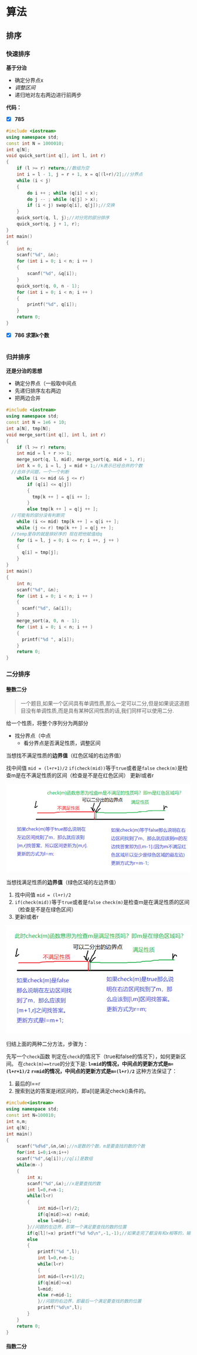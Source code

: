 #  算法

## 排序

### 快速排序

**基于分治**

* 确定分界点x
* *调整区间*
* 递归地对左右两边进行前两步

 **代码：**

* [x] **785**

```c++
#include <iostream>
using namespace std;
const int N = 1000010;
int q[N];
void quick_sort(int q[], int l, int r)
{
    if (l >= r) return;//数组为空
    int i = l - 1, j = r + 1, x = q[(l+r)/2];//分界点
    while (i < j)
    {
        do i ++ ; while (q[i] < x);
        do j -- ; while (q[j] > x);
        if (i < j) swap(q[i], q[j]);//交换
    }
    quick_sort(q, l, j);//对分完的部分排序
    quick_sort(q, j + 1, r);
}
int main()
{
    int n;
    scanf("%d", &n);
    for (int i = 0; i < n; i ++ ) 
    {
        scanf("%d", &q[i]);
    }
    quick_sort(q, 0, n - 1);
    for (int i = 0; i < n; i ++ ) 
    {
        printf("%d", q[i]);
    }
    return 0;
}
```

* [x] **786 求第k个数**

```c++
```





### 归并排序

**还是分治的思想**

* 确定分界点（一般取中间点
* 先递归排序左右两边
* 把两边合并

```c++
#include <iostream>
using namespace std;
const int N = 1e6 + 10;
int a[N], tmp[N];
void merge_sort(int q[], int l, int r)
{
    if (l >= r) return;
    int mid = l + r >> 1;
    merge_sort(q, l, mid), merge_sort(q, mid + 1, r);
    int k = 0, i = l, j = mid + 1;//k表示已经合并的个数
  //合并子问题，一个一个判断
    while (i <= mid && j <= r)
        if (q[i] <= q[j]) 
        {
          tmp[k ++ ] = q[i ++ ];
        }
        else tmp[k ++ ] = q[j ++ ];
  //可能有的部分没有判断完
    while (i <= mid) tmp[k ++ ] = q[i ++ ];
    while (j <= r) tmp[k ++ ] = q[j ++ ];
  //temp里存的就是排好序的 现在把他赋值给q
    for (i = l, j = 0; i <= r; i ++, j ++ ) 
    {
      q[i] = tmp[j];
    }
} 
int main()
{
    int n;
    scanf("%d", &n);
    for (int i = 0; i < n; i ++ ) 
    {
      scanf("%d", &a[i]);
    }
    merge_sort(a, 0, n - 1);
    for (int i = 0; i < n; i ++ ) 
    {
      printf("%d ", a[i]);
    }
    return 0;
}
```

### 二分排序

#### 整数二分

> 一个题目,如果一个区间具有单调性质,那么一定可以二分,但是如果说这道题目没有单调性质,而是具有某种区间性质的话,我们同样可以使用二分.

给一个性质，将整个序列分为两部分

* 找分界点（中点
  *  看分界点是否满足性质，调整区间

当想找不满足性质的**边界值**（红色区域的右边界值）

找中间值 `mid = (l+r+1)/2`
`if(check(mid))`等于`true`或者是`false`
`check(m)`是检查m是在不满足性质的区间（检查是不是在红色区间）
更新l或者r

![](./image/整数二分_不满足性质.png)

当想找满足性质的**边界值**（绿色区域的左边界值）
1. 找中间值 `mid = (l+r)/2`
2. `if(check(mid))`等于`true`或者是`false`
`check(m)`是检查m是在满足性质的区间（检查是不是在绿色区间）
3. 更新l或者r

![](./image/整数二分_满足性质.png)

归结上面的两种二分方法，步骤为：

先写一个`check`函数
判定在`check`的情况下（true和false的情况下），如何更新区间。
在`check(m)==true`的分支下是:
**`l=mid`的情况，中间点的更新方式是`m=(l+r+1)/2`**
**`r=mid`的情况，中间点的更新方式是`m=(l+r)/2`**
这种方法保证了：

1. 最后的l==r
2. 搜索到达的答案是闭区间的，即a[l]是满足check()条件的。

```c++
#include<iostream>
using namespace std;
const int N=100010;
int n,m;
int q[N];
int main()
{
    scanf("%d%d",&n,&m);//n是数的个数，m是要查找的数的个数
    for(int i=0;i<n;i++)
    scanf("%d",&q[i]);//q[i]是数组
    while(m--)
    {
        int x;
        scanf("%d",&x);//x是要查找的数
        int l=0,r=n-1;
        while(l<r)
        {
            int mid=(l+r)/2;
            if(q[mid]>=x) r=mid;
            else l=mid+1;
        }//问题的左边界，即第一个满足要查找的数的位置
        if(q[l]!=x) printf("%d %d\n",-1,-1);//如果走完了都没有和x相等的，输出-1 -1
        else
        {
            printf("%d ",l);
            int l=0,r=n-1;
            while(l<r)
            {
            int mid=(l+r+1)/2;
            if(q[mid]<=x)
            l=mid;
            else r=mid-1;
            }//问题的右边界，即最后一个满足要查找的数的位置
            printf("%d\n",l);
        }
    }
    return 0;
}
```

#### 指数二分

 